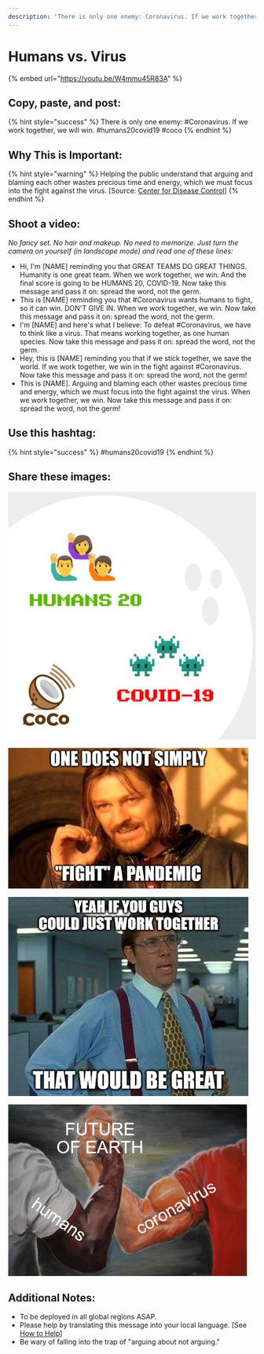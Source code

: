 ```yaml
---
description: 'There is only one enemy: Coronavirus. If we work together, we will win.'
---
```


# Humans vs. Virus

{% embed url="https://youtu.be/W4mmu45R83A" %}

## Copy, paste, and post:

{% hint style="success" %}
There is only one enemy: \#Coronavirus. If we work together, we will win. \#humans20covid19 \#coco
{% endhint %}

## Why This is Important:

{% hint style="warning" %}
Helping the public understand that arguing and blaming each other wastes precious time and energy, which we must focus into the fight against the virus. \[Source: [Center for Disease Control](https://www.cdc.gov/flu/pandemic-resources/pdf/workshop.pdf)\]
{% endhint %}

## Shoot a video:

_No fancy set. No hair and makeup. No need to memorize. Just turn the camera on yourself \(in landscape mode\) and read one of these lines:_

* Hi, I'm \[NAME\] reminding you that GREAT TEAMS DO GREAT THINGS. Humanity is one great team. When we work together, we win. And the final score is going to be HUMANS 20, COVID-19. Now take this message and pass it on: spread the word, not the germ. 
* This is \[NAME\] reminding you that \#Coronavirus wants humans to fight, so it can win. DON'T GIVE IN. When we work together, we win. Now take this message and pass it on: spread the word, not the germ. 
* I'm \[NAME\] and here's what I believe: To defeat \#Coronavirus, we have to think like a virus. That means working together, as one human species. Now take this message and pass it on: spread the word, not the germ. 
* Hey, this is \[NAME\] reminding you that if we stick together, we save the world. If we work together, we win in the fight against \#Coronavirus. Now take this message and pass it on: spread the word, not the germ!  
* This is \[NAME\]. Arguing and blaming each other wastes precious time and energy, which we must focus into the fight against the virus. When we work together, we win. Now take this message and pass it on: spread the word, not the germ!

## Use this hashtag:

{% hint style="success" %}
\#humans20covid19
{% endhint %}

## Share these images:

![](../.gitbook/assets/humans20covid19.png)

![](../.gitbook/assets/humans-fight-pandemic.PNG)

![](../.gitbook/assets/humans-work-together.PNG)

![](../.gitbook/assets/humans-future-of-earth.PNG)

## Additional Notes:

* To be deployed in all global regions ASAP.
* Please help by translating this message into your local language. \[See [How to Help](../how-to-help.md)\]
* Be wary of falling into the trap of "arguing about not arguing."

